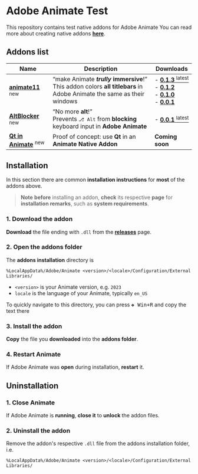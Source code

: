 # Adobe Animate Test
This repository contains test native addons for Adobe Animate
You can read more about creating native addons [**here**](https://github.com/AdobeDocs/developers-animatesdk-docs/blob/master/C-Level_Extensibility/About_extensibility.md).


## Addons list

| Name | Description | Downloads |
| - | - | - |
| [**animate11**](https://github.com/DeMineArchiver/animate-test-addons/blob/master/animate11/README.md) <sup>new</sup> | <q>make Animate ***trully* immersive**!</q><br>This addon colors **all titlebars** in Adobe Animate the same as their windows | - [**0.1.3** <sup>latest</sup>](https://github.com/DeMineArchiver/animate-test-addons/releases/tag/animate11-v0.1.3 "animate11-v0.1.3")<br>- [**0.1.2**](https://github.com/DeMineArchiver/animate-test-addons/releases/tag/animate11-v0.1.2 "animate11-v0.1.2")<br>- [**0.1.0**](https://github.com/DeMineArchiver/animate-test-addons/releases/tag/animate11-v0.1.0 "animate11-v0.1.0")<br>- [**0.0.1**](https://github.com/DeMineArchiver/animate-test-addons/releases/tag/animate11-v0.0.1 "animate11-v0.0.1") |
| [**AltBlocker**](https://github.com/DeMineArchiver/animate-test-addons/blob/master/altblocker/README.md) <sup>new</sup> | <q>No more **alt**!</q><br>Prevents <kbd>⎇ Alt</kbd> from **blocking** keyboard input in **Adobe Animate** | - [**0.0.1** <sup>latest</sup>](https://github.com/DeMineArchiver/animate-test-addons/releases/tag/altblocker-v0.0.1 "altblocker-v0.0.1")
| [**Qt in Animate**](https://github.com/DeMineArchiver/animate-test-addons/blob/master/qt-in-animate/README.md) <sup>new</sup> | Proof of concept: use **Qt** in an **Animate Native Addon** | **Coming soon** |


## Installation
In this section there are common **installation instructions** for **most** of the addons above.
> **Note** **before** installing an addon, **check** its respective **page** for **installation remarks**, such as **system requirements**.

### 1. Download the addon
**Download** the file ending with `.dll` from the [**releases**](https:// "Releases") page.
### 2. Open the addons folder

The **addons installation** directory is
```
%LocalAppData%/Adobe/Animate <version>/<locale>/Configuration/External Libraries/
```

- `<version>` is your Animate version, e.g. `2023`
- `locale` is the language of your Animate, typically `en_US`

To quickly navigate to this directory, you can press <kbd><kbd>❖ Win</kbd>+<kbd>R</kbd></kbd> and copy the text there

### 3. Install the addon

**Copy** the file you **downloaded** into the **addons folder**.

### 4. Restart Animate

If Adobe Animate was **open** during installation, **restart** it.

## Uninstallation

### 1. Close Animate

If Adobe Animate is **running**, **close it** to **unlock** the addon files.

### 2. Uninstall the addon
Remove the addon's respective `.dll` file from the addons installation folder, i.e.
```
%LocalAppData%/Adobe/Animate <version>/<locale>/Configuration/External Libraries/
```
